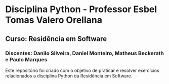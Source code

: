 # Disciplina Python - Professor Esbel Tomas Valero Orellana
## Curso: Residência em Software
### Discentes: Danilo Silveira, Daniel Monteiro, Matheus Beckerath e Paulo Marques
Este repositório foi criado com o objetivo de praticar e resolver exercícios relacionados a disciplina Python da Residência em Software.

